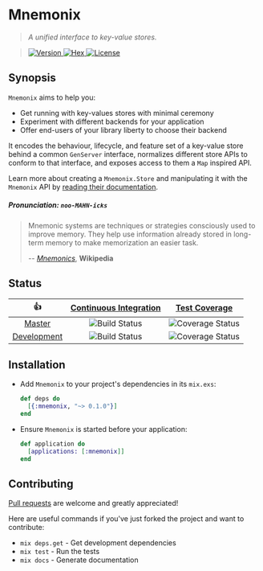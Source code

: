 Mnemonix
========

> *A unified interface to key-value stores.*

> [![Version][hex-version-badge] ![Hex][hex-downloads-badge] ![License][hex-license-badge]][hex]

[hex]:                 https://hex.pm/packages/mnemonix
[hex-version-badge]:   https://img.shields.io/hexpm/v/mnemonix.svg?maxAge=86400&style=flat-square
[hex-downloads-badge]: https://img.shields.io/hexpm/dt/mnemonix.svg?maxAge=86400&style=flat-square
[hex-license-badge]:   https://img.shields.io/badge/license-MIT-7D26CD.svg?maxAge=86400&style=flat-square

## Synopsis

`Mnemonix` aims to help you:

  - Get running with key-values stores with minimal ceremony
  - Experiment with different backends for your application
  - Offer end-users of your library liberty to choose their backend

It encodes the behaviour, lifecycle, and feature set of a key-value store behind a common `GenServer` interface, normalizes different store APIs to conform to that interface, and exposes access to them a `Map` inspired API.

Learn more about creating a `Mnemonix.Store` and manipulating it with the `Mnemonix` API by [reading their documentation](https://hexdocs.pm/mnemonix).

##### Pronunciation: *`noo-MAHN-icks`*

> Mnemonic systems are techniques or strategies consciously used to improve memory. They help use information already stored in long-term memory to make memorization an easier task.
>
> -- *[Mnemonics](https://en.wikipedia.org/wiki/Mnemonic)*, **Wikipedia**

## Status

|         :thumbsup:         |  [Continuous Integration](status)   |        [Test Coverage](coverage)         |
|:--------------------------:|:-----------------------------------:|:----------------------------------------:|
|      [Master][master]      |   ![Build Status][master-status]    |   ![Coverage Status][master-coverage]    |
| [Development][development] | ![Build Status][development-status] | ![Coverage Status][development-coverage] |

[travis-badge]: https://travis-ci.org/christhekeele/elixir-mnemonix

[master]:              https://github.com/christhekeele/elixir-mnemonix/tree/master
[master-status]: https://img.shields.io/travis/christhekeele/mnemonix/master.svg?maxAge=86400&style=flat-square
[master-coverage]: https://img.shields.io/coveralls/christhekeele/mnemonix/master.svg?maxAge=86400&style=flat-square

[development]:              https://github.com/christhekeele/mnemonix/tree/development
[development-status]: https://img.shields.io/travis/christhekeele/mnemonix/development.svg?maxAge=86400&style=flat-square
[development-coverage]: https://img.shields.io/coveralls/christhekeele/mnemonix/development.svg?maxAge=86400&style=flat-square

## Installation

- Add `Mnemonix` to your project's dependencies in its `mix.exs`:

  ```elixir
  def deps do
    [{:mnemonix, "~> 0.1.0"}]
  end
  ```

- Ensure `Mnemonix` is started before your application:

  ```elixir
  def application do
    [applications: [:mnemonix]]
  end
  ```

## Contributing

[Pull requests](https://github.com/christhekeele/mnemonix/pulls) are welcome and greatly appreciated!

Here are useful commands if you've just forked the project and want to contribute:

- `mix deps.get` - Get development dependencies
- `mix test` - Run the tests
- `mix docs` - Generate documentation

